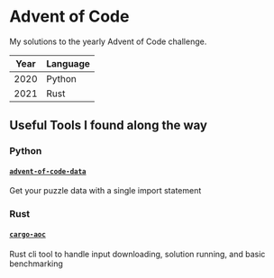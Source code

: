 # Advent of Code

My solutions to the yearly Advent of Code challenge.

| Year | Language |
| --- | --- |
| 2020 | Python |
| 2021 | Rust |

## Useful Tools I found along the way

### Python
#### [`advent-of-code-data`](https://github.com/wimglenn/advent-of-code-data)
Get your puzzle data with a single import statement

### Rust
#### [`cargo-aoc`](https://github.com/gobanos/cargo-aoc)
Rust cli tool to handle input downloading, solution running, and basic benchmarking